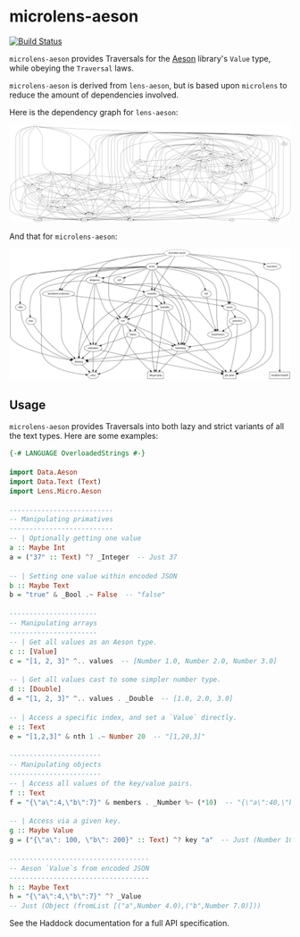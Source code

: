 microlens-aeson
===============

[![Build Status](https://travis-ci.org/fosskers/microlens-aeson.svg?branch=master)](https://travis-ci.org/fosskers/microlens-aeson)

`microlens-aeson` provides Traversals for the
[Aeson](http://hackage.haskell.org/package/aeson) library's `Value` type,
while obeying the `Traversal` laws.

`microlens-aeson` is derived from `lens-aeson`, but is based upon `microlens`
to reduce the amount of dependencies involved.

Here is the dependency graph for `lens-aeson`:

![lens-aeson dependencies](lens-aeson.png)

And that for `microlens-aeson`:

![microlens-aeson dependencies](microlens-aeson.png)

Usage
-----
`microlens-aeson` provides Traversals into both lazy and strict variants
of all the text types. Here are some examples:

```haskell
{-# LANGUAGE OverloadedStrings #-}

import Data.Aeson
import Data.Text (Text)
import Lens.Micro.Aeson

--------------------------
-- Manipulating primatives
--------------------------
-- | Optionally getting one value
a :: Maybe Int
a = ("37" :: Text) ^? _Integer  -- Just 37

-- | Setting one value within encoded JSON
b :: Maybe Text
b = "true" & _Bool .~ False  -- "false"

----------------------
-- Manipulating arrays
----------------------
-- | Get all values as an Aeson type.
c :: [Value]
c = "[1, 2, 3]" ^.. values  -- [Number 1.0, Number 2.0, Number 3.0]

-- | Get all values cast to some simpler number type.
d :: [Double]
d = "[1, 2, 3]" ^.. values . _Double  -- [1.0, 2.0, 3.0]

-- | Access a specific index, and set a `Value` directly.
e :: Text
e = "[1,2,3]" & nth 1 .~ Number 20  -- "[1,20,3]"

-----------------------
-- Manipulating objects
-----------------------
-- | Access all values of the key/value pairs.
f :: Text
f = "{\"a\":4,\"b\":7}" & members . _Number %~ (*10)  -- "{\"a\":40,\"b\":70}"

-- | Access via a given key.
g :: Maybe Value
g = ("{\"a\": 100, \"b\": 200}" :: Text) ^? key "a"  -- Just (Number 100.0)

-----------------------------------
-- Aeson `Value`s from encoded JSON
-----------------------------------
h :: Maybe Text
h = "{\"a\":4,\"b\":7}" ^? _Value
-- Just (Object (fromList [("a",Number 4.0),("b",Number 7.0)]))
```

See the Haddock documentation for a full API specification.
